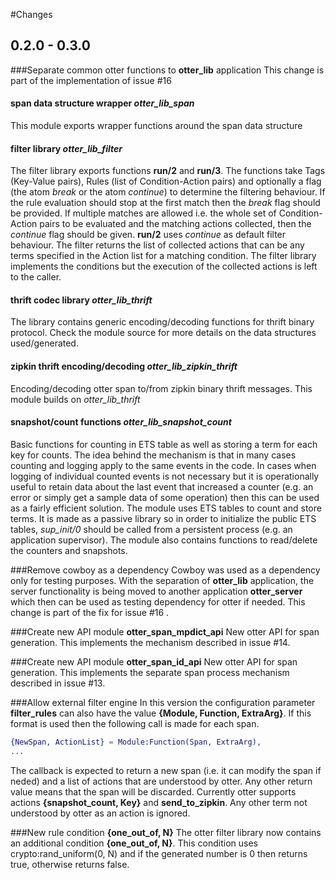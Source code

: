 #Changes

## 0.2.0 - 0.3.0

###Separate common otter functions to **otter_lib** application
This change is part of the implementation of issue #16

#### span data structure wrapper *otter_lib_span*
This module exports wrapper functions around the span data structure

#### filter library *otter_lib_filter*
The filter library exports functions **run/2** and **run/3**. The functions
take Tags (Key-Value pairs), Rules (list of Condition-Action pairs) and
optionally a flag (the atom *break* or the atom *continue*) to determine
the filtering behaviour. If the rule evaluation should stop at the first
match then the *break* flag should be provided. If multiple matches are
allowed i.e. the whole set of Condition-Action pairs to be evaluated and
the matching actions collected, then the *continue* flag should be given.
**run/2** uses *continue* as default filter behaviour. The filter returns
the list of collected actions that can be any terms specified in the Action
list for a matching condition. The filter library implements the conditions
but the execution of the collected actions is left to the caller.

#### thrift codec library *otter_lib_thrift*
The library contains generic encoding/decoding functions for thrift binary
protocol. Check the module source for more details on the data structures
used/generated.

#### zipkin thrift encoding/decoding *otter_lib_zipkin_thrift*
Encoding/decoding otter span to/from zipkin binary thrift messages. This
module builds on *otter_lib_thrift*

#### snapshot/count functions *otter_lib_snapshot_count*
Basic functions for counting in ETS table as well as storing a term for
each key for counts. The idea behind the mechanism is that in many cases
counting and logging apply to the same events in the code. In cases when
logging of individual counted events is not necessary but it is operationally
useful to retain data about the last event that increased a counter
(e.g. an error or simply get a sample data of some operation) then this
can be used as a fairly efficient solution.
The module uses ETS tables to count and store terms. It is made as a passive
library so in order to initialize the public ETS tables, *sup_init/0*
should be called from a persistent process (e.g. an application supervisor).
The module also contains functions to read/delete the counters and snapshots.

###Remove cowboy as a dependency
Cowboy was used as a dependency only for testing purposes. With the separation
of **otter_lib** application, the server functionality is being moved to
another application **otter_server** which then can be used as testing
dependency for otter if needed. This change is part of the fix for issue #16 .

###Create new API module **otter_span_mpdict_api**
New otter API for span generation. This implements the mechanism described
in issue #14.

###Create new API module **otter_span_id_api**
New otter API for span generation. This implements the separate span
process mechanism described in issue #13.

###Allow external filter engine
In this version the configuration parameter **filter_rules** can also
have the value **{Module, Function, ExtraArg}**. If this format is used
then the following call is made for each span.

```erlang
{NewSpan, ActionList} = Module:Function(Span, ExtraArg),
...
```

The callback is expected to return a new span (i.e. it can modify the
span if neded) and a list of actions that are understood by otter.
Any other return value means that the span will be discarded.
Currently otter supports actions **{snapshot_count, Key}** and **send_to_zipkin**.
Any other term not understood by otter as an action is ignored.

###New rule condition **{one_out_of, N}**
The otter filter library now contains an additional condition **{one_out_of, N}**.
This condition uses crypto:rand_uniform(0, N) and if the generated number is 0
then returns true, otherwise returns false.

